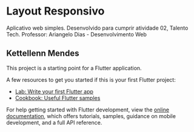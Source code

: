 # Layout Responsivo 

Aplicativo web simples. Desenvolvido para cumprir atividade 02, Talento Tech.
Professor: Ariangelo Dias - Desenvolvimento Web

## Kettellenn Mendes

This project is a starting point for a Flutter application.

A few resources to get you started if this is your first Flutter project:

- [Lab: Write your first Flutter app](https://docs.flutter.dev/get-started/codelab)
- [Cookbook: Useful Flutter samples](https://docs.flutter.dev/cookbook)

For help getting started with Flutter development, view the
[online documentation](https://docs.flutter.dev/), which offers tutorials,
samples, guidance on mobile development, and a full API reference.
